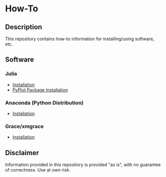 # How-To

## Description

This repository contains how-to information for installing/using software, etc.

## Software

### Julia

 - [Installation](julia/julia_install.md#Installation)
 - [PyPlot Package Installation](julia/julia_install.md#PyPlot)

### Anaconda (Python Distribution)

 - [Installation](conda/conda_install.md#Installation)

### Grace/xmgrace

 - [Installation](grace/grace_install.md#Installation)


## Disclaimer

Information provided in this repository is provided "as is", with no guarantee of correctness.  Use at own risk.
